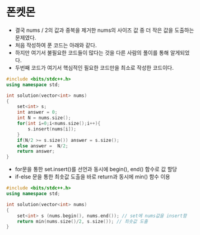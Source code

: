# 폰켓몬

- 결국 nums / 2의 값과 중복을 제거한 nums의 사이즈 값 중 더 작은 값을 도출하는 문제였다.
- 처음 작성하여 푼 코드는 아래와 같다.
- 하지만 여기서 불필요한 코드들이 많다는 것을 다른 사람의 풀이를 통해 알게되었다.
- 두번째 코드가 여기서 핵심적인 필요한 코드만을 최소로 작성한 코드이다.



```c++
#include <bits/stdc++.h>
using namespace std;

int solution(vector<int> nums)
{
    set<int> s;
    int answer = 0;
    int N = nums.size();
    for(int i=0;i<nums.size();i++){
        s.insert(nums[i]);
    }
    if(N/2 >= s.size()) answer = s.size();
    else answer =  N/2;
    return answer;
}
```
- for문을 통한 set.insert()를 선언과 동시에 begin(), end() 함수로 값 할당
- if-else 문을 통한 최솟값 도출을 바로 return과 동시에 min() 함수 이용

```c++
#include <bits/stdc++.h>
using namespace std;

int solution(vector<int> nums)
{
    set<int> s (nums.begin(), nums.end()); // set에 nums값을 insert함
    return min(nums.size()/2, s.size()); // 최솟값 도출
}
```

